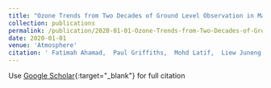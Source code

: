 ```yaml
---
title: "Ozone Trends from Two Decades of Ground Level Observation in Malaysia"
collection: publications
permalink: /publication/2020-01-01-Ozone-Trends-from-Two-Decades-of-Ground-Level-Observation-in-Malaysia
date: 2020-01-01
venue: 'Atmosphere'
citation: ' Fatimah Ahamad,  Paul Griffiths,  Mohd Latif,  Liew Juneng,  Chung Xiang, &quot;Ozone Trends from Two Decades of Ground Level Observation in Malaysia.&quot; Atmosphere, 2020.'
---
```

Use [Google Scholar](https://scholar.google.com/scholar?q=Ozone+Trends+from+Two+Decades+of+Ground+Level+Observation+in+Malaysia){:target="_blank"} for full citation